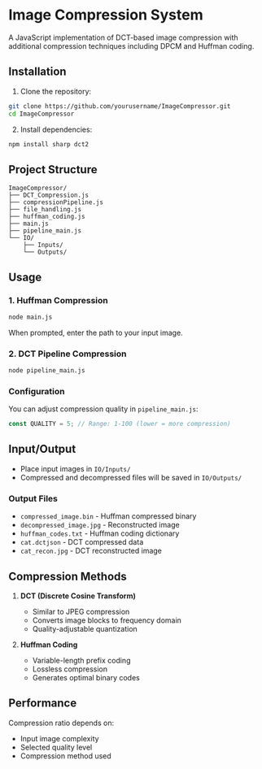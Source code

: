 # Image Compression System

A JavaScript implementation of DCT-based image compression with additional compression techniques including DPCM and Huffman coding.


## Installation

1. Clone the repository:

```bash
git clone https://github.com/yourusername/ImageCompressor.git
cd ImageCompressor
```

2. Install dependencies:

```bash
npm install sharp dct2
```

## Project Structure

```
ImageCompressor/
├── DCT_Compression.js
├── compressionPipeline.js
├── file_handling.js
├── huffman_coding.js
├── main.js
├── pipeline_main.js
└── IO/
    ├── Inputs/
    └── Outputs/
```

## Usage

### 1. Huffman Compression

```bash
node main.js
```

When prompted, enter the path to your input image.

### 2. DCT Pipeline Compression

```bash
node pipeline_main.js
```

### Configuration

You can adjust compression quality in `pipeline_main.js`:

```javascript
const QUALITY = 5; // Range: 1-100 (lower = more compression)
```

## Input/Output

- Place input images in `IO/Inputs/`
- Compressed and decompressed files will be saved in `IO/Outputs/`

### Output Files

- `compressed_image.bin` - Huffman compressed binary
- `decompressed_image.jpg` - Reconstructed image
- `huffman_codes.txt` - Huffman coding dictionary
- `cat.dctjson` - DCT compressed data
- `cat_recon.jpg` - DCT reconstructed image

## Compression Methods

1. **DCT (Discrete Cosine Transform)**

   - Similar to JPEG compression
   - Converts image blocks to frequency domain
   - Quality-adjustable quantization

2. **Huffman Coding**
   - Variable-length prefix coding
   - Lossless compression
   - Generates optimal binary codes

## Performance

Compression ratio depends on:

- Input image complexity
- Selected quality level
- Compression method used
